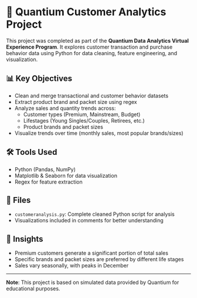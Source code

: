 # 🛒 Quantium Customer Analytics Project

This project was completed as part of the **Quantium Data Analytics Virtual Experience Program**. It explores customer transaction and purchase behavior data using Python for data cleaning, feature engineering, and visualization.

## 📊 Key Objectives

- Clean and merge transactional and customer behavior datasets
- Extract product brand and packet size using regex
- Analyze sales and quantity trends across:
  - Customer types (Premium, Mainstream, Budget)
  - Lifestages (Young Singles/Couples, Retirees, etc.)
  - Product brands and packet sizes
- Visualize trends over time (monthly sales, most popular brands/sizes)

## 🛠️ Tools Used

- Python (Pandas, NumPy)
- Matplotlib & Seaborn for data visualization
- Regex for feature extraction

## 📁 Files

- `customeranalysis.py`: Complete cleaned Python script for analysis
- Visualizations included in comments for better understanding

## 📌 Insights

- Premium customers generate a significant portion of total sales
- Specific brands and packet sizes are preferred by different life stages
- Sales vary seasonally, with peaks in December

---

**Note**: This project is based on simulated data provided by Quantium for educational purposes.
